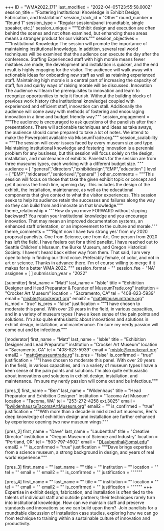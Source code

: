 +++
ID = "WMA2022_171"
last_modified = "2022-04-05T23:55:58.000Z"
session_title = "Fostering Institutional Knowledge in Exhibit Design, Fabrication, and Installation"
session_track_id = "Other"
round_number = "Round 1"
session_type = "Regular session/panel (roundtable, single speaker, etc.)"
session_unique = """Exhibit design and execution are often behind the scenes and not often examined, but enhancing these areas means a stronger product for our visitors."""
session_objectives = """Institutional Knowledge
The session will promote the importance of maintaining institutional knowledge. In addition, several real world techniques will be examined that the audience can execute the day after the conference.
Staffing
Experienced staff with high morale means fewer mistakes are made, the development and installation is quicker, and the end result is highly engaging for the visitor. The audience will walk away with actionable ideas for onboarding new staff as well as retaining experienced staff. Maintaining high morale is a central part of increasing the capacity of staff, fun and quirky ways of raising morale will be discussed.
Innovation
The audience will learn the prerequisites to innovation and learn to recognize opportunities to help it flourish. Without the building blocks of previous work history (the institutional knowledge) coupled with experienced and efficient staff, innovation can stall. Additionally the audience will come away with methods of fostering and encouraging innovation in a time and budget friendly way."""
session_engagement = """The audience is encouraged to ask questions of the panelists after their presentations. There will actionable techniques and ideas as take aways, the audience should come prepared to take a lot of notes. We intend to make the Powerpoint available via MuseumTrade.org."""
session_scalability = """The session will cover issues faced by every museum size and type. Maintaining institutional knowledge and fostering innovation is a perennial problem for any business, but this session will focus solely on the design, installation, and maintenance of exhibits. Panelists for the session are from three museums types, each working with a different budget size.
"""
audience = [ "general","directors","exhibitdesign","EMP","education" ]
level = [ "EMP","midcareer","seniorlevel","general" ]
other_comments = """This session will focus on those that take the given exhibit topic or concept and get it across the finish line, opening day. This includes the design of the exhibit, the installation, maintenance, as well as the educational components that give context to what the visitor experiences.
This session seeks to help its audience retain the successes and failures along the way so they can build from and innovate on that knowledge."""
theme_relationship = """How do you move FORWARD without slipping backward? You retain your institutional knowledge and you encourage innovation. That may mean an improved documentation systems, an enhanced staff orientation, or an improvement to the culture and morale."""
theme_comments = """Right now I have two strong yes' from my 2020 proposal panelists. One from Science, one from Art. One person from 2020 has left the field. I have feelers out for a third panelist. I have reached out to Seattle Children's Museum, the Burke Museum, and Oregon Historical Society. I haven't heard back either way from them. 
That said, I am very open to help in finding our third voice. Preferably female, of color, and not in art or science. Thanks in advance there.
I'm of course willing to merge if it makes for a better WMA 2022.
"""
session_format = ""
session_fee = "NA"
assignee = [  ]
submission_year = "2022"

[submitter]
first_name = "Matt"
last_name = "Isble"
title = "Exhibition Designer and Head Preparator & Founder of MuseumTrade.org"
institution = "Crocker Art Museum"
location = "Sacramento, CA"
tel = "408-823-5939"
email = "misble@crockerart.org"
email2 = "matt@museumtrade.org"
is_mod = "true"
is_pres = "false"
justification = """I have chosen to moderate this panel. With over 20 years in the field, in various capacities, and in a variety of museum types I have a keen sense of the pain points and solutions. I'm also quite enthusiastic about innovations and solutions in exhibit design, installation, and maintenance. I'm sure my nerdy passion will come out and be infectious."""

[moderator]
first_name = "Matt"
last_name = "Isble"
title = "Exhibition Designer and Lead Preparator"
institution = "Crocker Art Museum"
location = "Sacramento, CA"
tel = "408-823-5939"
email = "misble@crockerart.org"
email2 = "matt@museumtrade.rg"
is_pres = "false"
is_confirmed = "true"
justification = """I have chosen to moderate this panel. With over 20 years in the field, in various capacities, and in a variety of museum types I have a keen sense of the pain points and solutions. I'm also quite enthusiastic about innovations and solutions in exhibit design, installation, and maintenance. I'm sure my nerdy passion will come out and be infectious."""

[pres_1]
first_name = "Ben"
last_name = "Wildenhaus"
title = "Head Preparator and Exhibition Designer"
institution = "Tacoma Art Museum"
location = "Tacoma, WA"
tel = "253-272-4258 ext.3025"
email = "bwildenhaus@TacomaArtMuseum.org"
email2 = ""
is_confirmed = "true"
justification = """With more than a decade in mid sized art museums, Ben's deep knowledge of exhibition design and installation are further enhanced by experience opening two new museum wings."""

[pres_2]
first_name = "Dave"
last_name = "Laubenthal"
title = "Creative Director"
institution = "Oregon Museum of Science and Industry"
location = "Portland, OR"
tel = "503-797-4502"
email = "DLaubenthal@omsi.edu"
email2 = ""
is_confirmed = "true"
justification = """Dave brings expertise from a science museum, a strong background in design, and years of real world experience."""

[pres_3]
first_name = ""
last_name = ""
title = ""
institution = ""
location = ""
tel = ""
email = ""
email2 = ""
is_confirmed = ""
justification = """"""

[pres_4]
first_name = ""
last_name = ""
title = ""
institution = ""
location = ""
tel = ""
email = ""
email2 = ""
is_confirmed = ""
justification = """"""
+++
Expertise in exhibit design, fabrication, and installation is often tied to the talents of individual staff and outside partners; their techniques rarely turn into institutional knowledge. How can we maintain staff and preserve standards and innovations so we can build upon them? 
Join panelists for a roundtable discussion of installation case studies, exploring how we can go from technique to training within a sustainable culture of innovation and productivity.
